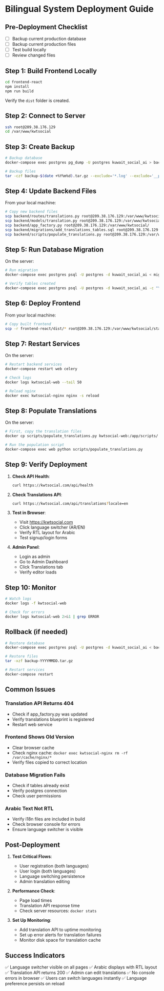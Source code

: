 # Bilingual System Deployment Guide

## Pre-Deployment Checklist

- [ ] Backup current production database
- [ ] Backup current production files
- [ ] Test build locally
- [ ] Review changed files

## Step 1: Build Frontend Locally

```bash
cd frontend-react
npm install
npm run build
```

Verify the `dist` folder is created.

## Step 2: Connect to Server

```bash
ssh root@209.38.176.129
cd /var/www/kwtsocial
```

## Step 3: Create Backup

```bash
# Backup database
docker-compose exec postgres pg_dump -U postgres kuwait_social_ai > backup-$(date +%Y%m%d).sql

# Backup files
tar -czf backup-$(date +%Y%m%d).tar.gz --exclude='*.log' --exclude='__pycache__' .
```

## Step 4: Update Backend Files

From your local machine:

```bash
# Copy new backend files
scp backend/routes/translations.py root@209.38.176.129:/var/www/kwtsocial/routes/
scp backend/models/translation.py root@209.38.176.129:/var/www/kwtsocial/models/
scp backend/app_factory.py root@209.38.176.129:/var/www/kwtsocial/
scp backend/migrations/add_translations_tables.sql root@209.38.176.129:/var/www/kwtsocial/migrations/
scp backend/scripts/populate_translations.py root@209.38.176.129:/var/www/kwtsocial/scripts/
```

## Step 5: Run Database Migration

On the server:

```bash
# Run migration
docker-compose exec postgres psql -U postgres -d kuwait_social_ai < migrations/add_translations_tables.sql

# Verify tables created
docker-compose exec postgres psql -U postgres -d kuwait_social_ai -c "\dt translations*"
```

## Step 6: Deploy Frontend

From your local machine:

```bash
# Copy built frontend
scp -r frontend-react/dist/* root@209.38.176.129:/var/www/kwtsocial/static/
```

## Step 7: Restart Services

On the server:

```bash
# Restart backend services
docker-compose restart web celery

# Check logs
docker logs kwtsocial-web --tail 50

# Reload nginx
docker exec kwtsocial-nginx nginx -s reload
```

## Step 8: Populate Translations

On the server:

```bash
# First, copy the translation files
docker cp scripts/populate_translations.py kwtsocial-web:/app/scripts/

# Run the population script
docker-compose exec web python scripts/populate_translations.py
```

## Step 9: Verify Deployment

1. **Check API Health**:
   ```bash
   curl https://kwtsocial.com/api/health
   ```

2. **Check Translations API**:
   ```bash
   curl https://kwtsocial.com/api/translations?locale=en
   ```

3. **Test in Browser**:
   - Visit https://kwtsocial.com
   - Click language switcher (AR/EN)
   - Verify RTL layout for Arabic
   - Test signup/login forms

4. **Admin Panel**:
   - Login as admin
   - Go to Admin Dashboard
   - Click Translations tab
   - Verify editor loads

## Step 10: Monitor

```bash
# Watch logs
docker logs -f kwtsocial-web

# Check for errors
docker logs kwtsocial-web 2>&1 | grep ERROR
```

## Rollback (if needed)

```bash
# Restore database
docker-compose exec postgres psql -U postgres -d kuwait_social_ai < backup-YYYYMMDD.sql

# Restore files
tar -xzf backup-YYYYMMDD.tar.gz

# Restart services
docker-compose restart
```

## Common Issues

### Translation API Returns 404
- Check if app_factory.py was updated
- Verify translations blueprint is registered
- Restart web service

### Frontend Shows Old Version
- Clear browser cache
- Check nginx cache: `docker exec kwtsocial-nginx rm -rf /var/cache/nginx/*`
- Verify files copied to correct location

### Database Migration Fails
- Check if tables already exist
- Verify postgres connection
- Check user permissions

### Arabic Text Not RTL
- Verify i18n files are included in build
- Check browser console for errors
- Ensure language switcher is visible

## Post-Deployment

1. **Test Critical Flows**:
   - User registration (both languages)
   - User login (both languages)
   - Language switching persistence
   - Admin translation editing

2. **Performance Check**:
   - Page load times
   - Translation API response time
   - Check server resources: `docker stats`

3. **Set Up Monitoring**:
   - Add translation API to uptime monitoring
   - Set up error alerts for translation failures
   - Monitor disk space for translation cache

## Success Indicators

✅ Language switcher visible on all pages
✅ Arabic displays with RTL layout
✅ Translation API returns 200
✅ Admin can edit translations
✅ No console errors in browser
✅ Users can switch languages instantly
✅ Language preference persists on reload